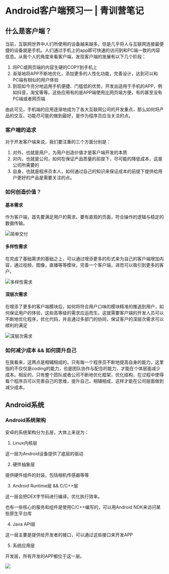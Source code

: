 # Android客户端预习一 | 青训营笔记

## 什么是客户端？

当前，互联网世界中人们所使用的设备越来越多，但是几乎将人与互联网连接最便捷的设备就是手机。人们通过手机上的app即可快速的访问到和PC端一致的内容信息。从我个人的角度来看客户端，发现客户端的发展有以下几个阶段：

1. 将PC或网页端的内容生硬的COPY到手机上
2. 渐渐地将APP不断地优化，添加更多的人性化功能，完善设计，达到可以和PC端有相似的用户体验
3. 到现如今充分地运用手机便捷、门槛低的优势，开发出适用于手机的APP，例如抖音，淘宝等等。这些应用有的是APP端使用比网页端方便，有的甚至没有PC端或者网页端

由此可见，手机端的应用逐渐地成为了各大互联网公司的开发重点，那么如何将产品的交互、功能尽可能的做到最好，是作为程序员应当关注的点。

### 客户端的追求

对于开发客户端来说，我们要注重的三个方面分别是：

1. 对外，也就是用户，为用户创造价值才是客户端开发的本质
2. 对内，也就是公司，如何在保证产品质量的前提下，尽可能的降低成本，这是公司所需要的
3. 自身，也就是程序员本人，如何通过自己的知识来保证成本的前提下提供给用户更好的产品是需要关注的点。

### 如何创造价值？

#### 基本需求

作为客户端，首先要满足用户的需求。要有直观的页面，符合操作的逻辑与稳定的数据传输。

![简单交付](https://p3-juejin.byteimg.com/tos-cn-i-k3u1fbpfcp/d769a9ea253d4beb93cdec8a7d700a60~tplv-k3u1fbpfcp-zoom-in-crop-mark:3024:0:0:0.awebp)

#### 多样性需求

在完成了基础需求的基础之上，可以通过增添更多的形式来为自己的客户端增加内容，通过视频，图像，直播等等模块，完善一个客户端，进而可以吸引到更多的客户。

![多样性需求](https://p3-juejin.byteimg.com/tos-cn-i-k3u1fbpfcp/6f1b43f713ec4c579ceb09d6add2db6e~tplv-k3u1fbpfcp-zoom-in-crop-mark:3024:0:0:0.awebp)

#### 深层次需求

在增添了更多的客户端模块后，如何将符合用户口味的模块精准的推送到用户，如何保证用户的体验，这些高等级的需求应运而生。这就需要客户端的开发人员可以不断地优化程序，优化代码，并且通过多部门的协同，保证客户的深层次需求可以顺利的满足

![深层次需求](https://p3-juejin.byteimg.com/tos-cn-i-k3u1fbpfcp/84de184e0a454f31a379ae2290026bb4~tplv-k3u1fbpfcp-zoom-in-crop-mark:3024:0:0:0.awebp)

### 如何减少成本 && 如何提升自己

在我看来，这两点是相辅相成的。只有每一个程序员不断地提高自身的能力，这里指的不仅仅是coding的能力，也是团队协作与配合的能力，才能在个体层面减少成本。相反的，只有整个团队或者公司不断地优化框架，优化结构，在过程中使得每个程序员可以完善自己的思维，提升自己，相辅相成，这样才能在公司层面做到减少成本。

## Android系统

### Android系统架构

安卓的系统架构分为五层，大体上来说为：

1. Linux内核层

  这一层为Android设备提供了底层的驱动

2. 硬件抽象层

  提供硬件组件的封装，包括相机传感器等等

3. Android Runtime层 && C/C++层

  这一层会把DEX字节码进行编译，优化执行效率。

  也有一些核心的服务和组件是使用C/C++编写的，可以用Android NDK来访问某些原生平台库

4. Java API层

  这一层主要是提供给开发者的接口，可以通过这些接口来开发APP

5. 系统应用层

  开发层，所有开发的APP都位于这一层。

![](https://developer.android.com/static/guide/platform/images/android-stack_2x.png?hl=zh-cn)